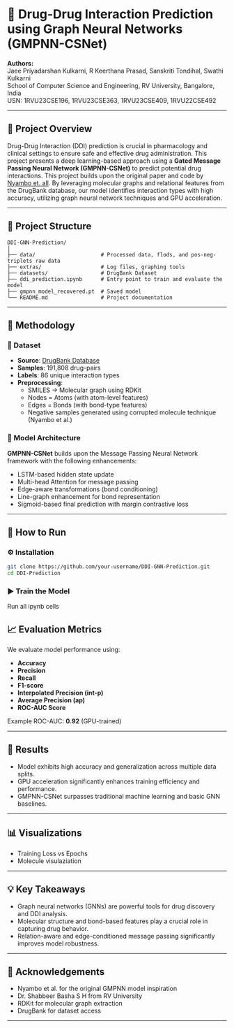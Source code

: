 
# 💊 Drug-Drug Interaction Prediction using Graph Neural Networks (GMPNN-CSNet)

**Authors:**  
Jaee Priyadarshan Kulkarni, R Keerthana Prasad, Sanskriti Tondihal, Swathi Kulkarni  
School of Computer Science and Engineering, RV University, Bangalore, India  
USN: 1RVU23CSE196, 1RVU23CSE363, 1RVU23CSE409, 1RVU22CSE492  

---

## 🧠 Project Overview

Drug-Drug Interaction (DDI) prediction is crucial in pharmacology and clinical settings to ensure safe and effective drug administration. This project presents a deep learning-based approach using a **Gated Message Passing Neural Network (GMPNN-CSNet)** to predict potential drug interactions. This project builds upon the original paper and code by [Nyambo et. all](https://academic.oup.com/bib/article/23/1/bbab441/6409692). By leveraging molecular graphs and relational features from the DrugBank database, our model identifies interaction types with high accuracy, utilizing graph neural network techniques and GPU acceleration.

---

## 📂 Project Structure

```
DDI-GNN-Prediction/
│
├── data/                     # Processed data, flods, and pos-neg-triplets raw data
├── extras/                   # Log files, graphing tools
├── datasets/                 # DrugBank Dataset
├── ddi_prediction.ipynb      # Entry point to train and evaluate the model
├── gmpnn_model_recovered.pt  # Saved model
└── README.md                 # Project documentation
```

---

## 🔬 Methodology

### 🔸 Dataset

- **Source**: [DrugBank Database](https://go.drugbank.com/)
- **Samples**: 191,808 drug-pairs
- **Labels**: 86 unique interaction types  
- **Preprocessing**:
  - SMILES → Molecular graph using RDKit
  - Nodes = Atoms (with atom-level features)
  - Edges = Bonds (with bond-type features)
  - Negative samples generated using corrupted molecule technique (Nyambo et al.)

### 🔸 Model Architecture

**GMPNN-CSNet** builds upon the Message Passing Neural Network framework with the following enhancements:

- LSTM-based hidden state update
- Multi-head Attention for message passing
- Edge-aware transformations (bond conditioning)
- Line-graph enhancement for bond representation
- Sigmoid-based final prediction with margin contrastive loss

---

## 🚀 How to Run

### ⚙️ Installation

```bash
git clone https://github.com/your-username/DDI-GNN-Prediction.git
cd DDI-Prediction
```

### ▶️ Train the Model

Run all ipynb cells


## 📈 Evaluation Metrics

We evaluate model performance using:

- **Accuracy**
- **Precision**
- **Recall**
- **F1-score**
- **Interpolated Precision (int-p)**
- **Average Precision (ap)**
- **ROC-AUC Score**

Example ROC-AUC: **0.92** (GPU-trained)

---

## 🧪 Results

- Model exhibits high accuracy and generalization across multiple data splits.
- GPU acceleration significantly enhances training efficiency and performance.
- GMPNN-CSNet surpasses traditional machine learning and basic GNN baselines.

---

## 📊 Visualizations

- Training Loss vs Epochs
- Molecule visulaziation 

---

## 💡 Key Takeaways

- Graph neural networks (GNNs) are powerful tools for drug discovery and DDI analysis.
- Molecular structure and bond-based features play a crucial role in capturing drug behavior.
- Relation-aware and edge-conditioned message passing significantly improves model robustness.

---

## 🤝 Acknowledgements

- Nyambo et al. for the original GMPNN model inspiration
- Dr. Shabbeer Basha S H from RV University
- RDKit for molecular graph extraction  
- DrugBank for dataset access  

---
